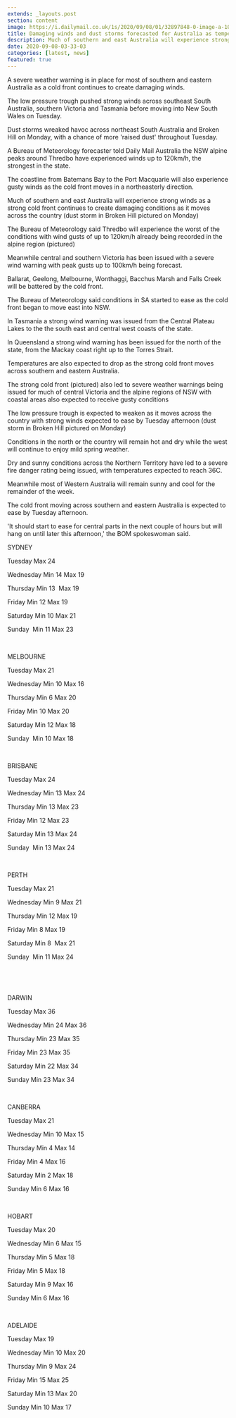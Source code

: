 ```yaml
---
extends: _layouts.post
section: content
image: https://i.dailymail.co.uk/1s/2020/09/08/01/32897848-0-image-a-10_1599526614006.jpg 
title: Damaging winds and dust storms forecasted for Australia as temperatures drop this week 
description: Much of southern and east Australia will experience strong winds as a strong cold front continues to create damaging conditions as it moves across the country. 
date: 2020-09-08-03-33-03 
categories: [latest, news] 
featured: true 
--- 
```

A severe weather warning is in place for most of southern and eastern Australia as a cold front continues to create damaging winds.  

The low pressure trough pushed strong winds across southeast South Australia, southern Victoria and Tasmania before moving into New South Wales on Tuesday. 

Dust storms wreaked havoc across northeast South Australia and Broken Hill on Monday, with a chance of more 'raised dust' throughout Tuesday. 

A Bureau of Meteorology forecaster told Daily Mail Australia the NSW alpine peaks around Thredbo have experienced winds up to 120km/h, the strongest in the state.

The coastline from Batemans Bay to the Port Macquarie will also experience gusty winds as the cold front moves in a northeasterly direction. 

Much of southern and east Australia will experience strong winds as a strong cold front continues to create damaging conditions as it moves across the country (dust storm in Broken Hill pictured on Monday)

The Bureau of Meteorology said Thredbo will experience the worst of the conditions with wind gusts of up to 120km/h already being recorded in the alpine region (pictured)

Meanwhile central and southern Victoria has been issued with a severe wind warning with peak gusts up to 100km/h being forecast. 

Ballarat, Geelong, Melbourne, Wonthaggi, Bacchus Marsh and Falls Creek will be battered by the cold front.  

The Bureau of Meteorology said conditions in SA started to ease as the cold front began to move east into NSW.  

In Tasmania a strong wind warning was issued from the Central Plateau Lakes to the the south east and central west coasts of the state. 

In Queensland a strong wind warning has been issued for the north of the state, from the Mackay coast right up to the Torres Strait. 

Temperatures are also expected to drop as the strong cold front moves across southern and eastern Australia. 

The strong cold front (pictured) also led to severe weather warnings being issued for much of central Victoria and the alpine regions of NSW with coastal areas also expected to receive gusty conditions

The low pressure trough is expected to weaken as it moves across the country with strong winds expected to ease by Tuesday afternoon (dust storm in Broken Hill pictured on Monday)

Conditions in the north or the country will remain hot and dry while the west will continue to enjoy mild spring weather.

Dry and sunny conditions across the Northern Territory have led to a severe fire danger rating being issued, with temperatures expected to reach 36C. 

Meanwhile most of Western Australia will remain sunny and cool for the remainder of the week.  

The cold front moving across southern and eastern Australia is expected to ease by Tuesday afternoon.

'It should start to ease for central parts in the next couple of hours but will hang on until later this afternoon,' the BOM spokeswoman said.

SYDNEY

Tuesday Max 24

Wednesday Min 14 Max 19

Thursday Min 13  Max 19

Friday Min 12 Max 19 

Saturday Min 10 Max 21

Sunday  Min 11 Max 23

 

MELBOURNE   

Tuesday Max 21

Wednesday Min 10 Max 16

Thursday Min 6 Max 20 

Friday Min 10 Max 20

Saturday Min 12 Max 18

Sunday  Min 10 Max 18

 

BRISBANE  

Tuesday Max 24

Wednesday Min 13 Max 24 

Thursday Min 13 Max 23

Friday Min 12 Max 23

Saturday Min 13 Max 24

Sunday  Min 13 Max 24

 

PERTH 

Tuesday Max 21

Wednesday Min 9 Max 21

Thursday Min 12 Max 19

Friday Min 8 Max 19

Saturday Min 8  Max 21

Sunday  Min 11 Max 24

 



 

DARWIN 

Tuesday Max 36

Wednesday Min 24 Max 36 

Thursday Min 23 Max 35

Friday Min 23 Max 35 

Saturday Min 22 Max 34

Sunday Min 23 Max 34

 

CANBERRA

Tuesday Max 21

Wednesday Min 10 Max 15 

Thursday Min 4 Max 14 

Friday Min 4 Max 16 

Saturday Min 2 Max 18

Sunday Min 6 Max 16



 

HOBART  

Tuesday Max 20 

Wednesday Min 6 Max 15

Thursday Min 5 Max 18

Friday Min 5 Max 18

Saturday Min 9 Max 16

Sunday Min 6 Max 16

 

ADELAIDE  

Tuesday Max 19

Wednesday Min 10 Max 20 

Thursday Min 9 Max 24

Friday Min 15 Max 25 

Saturday Min 13 Max 20

Sunday Min 10 Max 17

 



 



